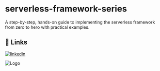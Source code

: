 
# serverless-framework-series

A step-by-step, hands-on guide to implementing the serverless framework from zero to hero with practical examples.


## 🔗 Links

[![linkedin](https://img.shields.io/badge/linkedin-0A66C2?style=for-the-badge&logo=linkedin&logoColor=white)](https://www.linkedin.com/in/kennyluquet/)



![Logo](https://camo.githubusercontent.com/47fc268f696afbfaf449142b409f40b983b7db6e3ab2ac13cd6d047aa1eab703/68747470733a2f2f73332e616d617a6f6e6177732e636f6d2f6173736574732e6769746875622e7365727665726c6573732f726561646d652d7365727665726c6573732d6672616d65776f726b2e676966)




